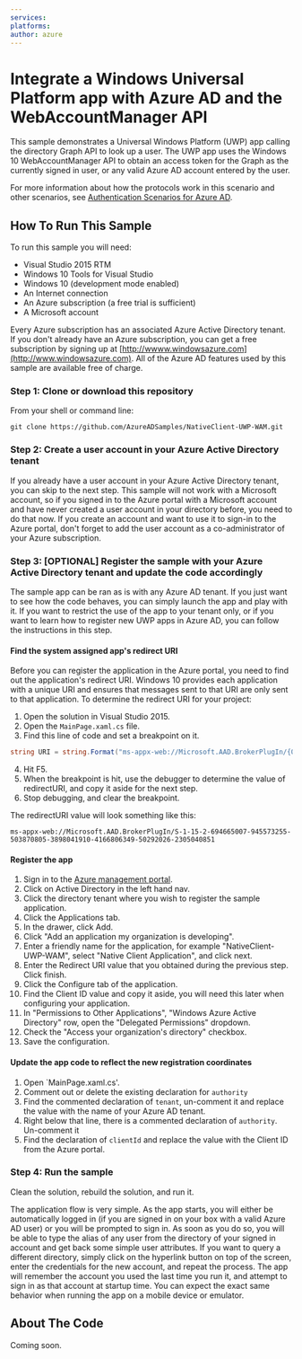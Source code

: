 ```yaml
---
services:
platforms:
author: azure
---
```


Integrate a Windows Universal Platform app with Azure AD and the WebAccountManager API
=========================

This sample demonstrates a Universal Windows Platform (UWP) app calling the directory Graph API to look up a user. The UWP app uses the Windows 10 WebAccountManager API to obtain an access token for the Graph as the currently signed in user, or any valid Azure AD account entered by the user.

For more information about how the protocols work in this scenario and other scenarios, see [Authentication Scenarios for Azure AD](http://go.microsoft.com/fwlink/?LinkId=394414).

## How To Run This Sample

To run this sample you will need:
- Visual Studio 2015 RTM
- Windows 10 Tools for Visual Studio
- Windows 10 (development mode enabled)
- An Internet connection
- An Azure subscription (a free trial is sufficient)
- A Microsoft account

Every Azure subscription has an associated Azure Active Directory tenant.  If you don't already have an Azure subscription, you can get a free subscription by signing up at [http://wwww.windowsazure.com](http://www.windowsazure.com).  All of the Azure AD features used by this sample are available free of charge.

### Step 1:  Clone or download this repository

From your shell or command line:

`git clone https://github.com/AzureADSamples/NativeClient-UWP-WAM.git`

### Step 2:  Create a user account in your Azure Active Directory tenant

If you already have a user account in your Azure Active Directory tenant, you can skip to the next step.  This sample will not work with a Microsoft account, so if you signed in to the Azure portal with a Microsoft account and have never created a user account in your directory before, you need to do that now.  If you create an account and want to use it to sign-in to the Azure portal, don't forget to add the user account as a co-administrator of your Azure subscription.

### Step 3:  [OPTIONAL] Register the sample with your Azure Active Directory tenant and update the code accordingly

The sample app can be ran as is with any Azure AD tenant. If you just want to see how the code behaves, you can simply launch the app and play with it.
If you want to restrict the use of the app to your tenant only, or if you want to learn how to register new UWP apps in Azure AD, you can follow the instructions in this step.   

#### Find the system assigned app's redirect URI

Before you can register the application in the Azure portal, you need to find out the application's redirect URI.  Windows 10 provides each application with a unique URI and ensures that messages sent to that URI are only sent to that application.  To determine the redirect URI for your project:

1. Open the solution in Visual Studio 2015.
2. Open the `MainPage.xaml.cs` file.
3. Find this line of code and set a breakpoint on it.

```C#
string URI = string.Format("ms-appx-web://Microsoft.AAD.BrokerPlugIn/{0}", WebAuthenticationBroker.GetCurrentApplicationCallbackUri().Host.ToUpper());
```

4. Hit F5.
5. When the breakpoint is hit, use the debugger to determine the value of redirectURI, and copy it aside for the next step.
6. Stop debugging, and clear the breakpoint.

The redirectURI value will look something like this:

```
ms-appx-web://Microsoft.AAD.BrokerPlugIn/S-1-15-2-694665007-945573255-503870805-3898041910-4166806349-50292026-2305040851
```

#### Register the app

1. Sign in to the [Azure management portal](https://manage.windowsazure.com).
2. Click on Active Directory in the left hand nav.
3. Click the directory tenant where you wish to register the sample application.
4. Click the Applications tab.
5. In the drawer, click Add.
6. Click "Add an application my organization is developing".
7. Enter a friendly name for the application, for example "NativeClient-UWP-WAM", select "Native Client Application", and click next.
8. Enter the Redirect URI value that you obtained during the previous step.  Click finish.
9. Click the Configure tab of the application.
10. Find the Client ID value and copy it aside, you will need this later when configuring your application.
11. In "Permissions to Other Applications", "Windows Azure Active Directory" row, open the "Delegated Permissions" dropdown. 
12. Check the "Access your organization's directory" checkbox.
13. Save the configuration.


#### Update the app code to reflect the new registration coordinates

1. Open `MainPage.xaml.cs'.
2. Comment out or delete the existing declaration for `authority`
3. Find the commented declaration of `tenant`, un-comment it and replace the value with the name of your Azure AD tenant.
3. Right below that line, there is a commented declaration of `authority`. Un-comment it     
3. Find the declaration of `clientId` and replace the value with the Client ID from the Azure portal.


### Step 4:  Run the sample

Clean the solution, rebuild the solution, and run it.

The application flow is very simple. As the app starts, you will either be automatically logged in (if you are signed in on your box with a valid Azure AD user) or you will be prompted to sign in. As soon as you do so, you will be able to type the alias of any user from the directory of your signed in account and get back some simple user attributes. If you want to query a different directory, simply click on the hyperlink button on top of the screen, enter the credentials for the new account, and repeat the process.
The app will remember the account you used the last time you run it, and attempt to sign in as that account at startup time.
You can expect the exact same behavior when running the app on a mobile device or emulator.

## About The Code

Coming soon.
